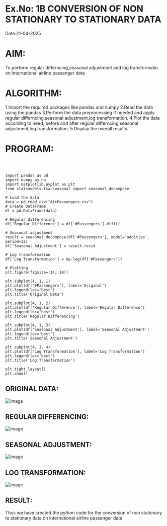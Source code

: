 
# Ex.No: 1B CONVERSION OF NON STATIONARY TO STATIONARY DATA
Date:21-04-2025

# AIM:
To perform regular differncing,seasonal adjustment and log transformatio on international airline passenger data

#  ALGORITHM:
1.Import the required packages like pandas and numpy
2.Read the data using the pandas
3.Perform the data preprocessing if needed and apply regular differncing,seasonal adjustment,log transformation.
4.Plot the data according to need, before and after regular differncing,seasonal adjustment,log transformation.
5.Display the overall results.

# PROGRAM:
```



import pandas as pd
import numpy as np
import matplotlib.pyplot as plt
from statsmodels.tsa.seasonal import seasonal_decompose

# Load the data
data = pd.read_csv("AirPassengers.csv")
# Create DataFrame
df = pd.DataFrame(data)

# Regular differencing
df['Regular Difference'] = df['#Passengers'].diff()

# Seasonal adjustment
result = seasonal_decompose(df['#Passengers'], model='additive', period=12)
df['Seasonal Adjustment'] = result.resid

# Log transformation
df['Log Transformation'] = np.log(df['#Passengers'])

# Plotting
plt.figure(figsize=(14, 10))

plt.subplot(4, 1, 1)
plt.plot(df['#Passengers'], label='Original')
plt.legend(loc='best')
plt.title('Original Data')

plt.subplot(4, 1, 2)
plt.plot(df['Regular Difference'], label='Regular Difference')
plt.legend(loc='best')
plt.title('Regular Differencing')

plt.subplot(4, 1, 3)
plt.plot(df['Seasonal Adjustment'], label='Seasonal Adjustment')
plt.legend(loc='best')
plt.title('Seasonal Adjustment')

plt.subplot(4, 1, 4)
plt.plot(df['Log Transformation'], label='Log Transformation')
plt.legend(loc='best')
plt.title('Log Transformation')

plt.tight_layout()
plt.show()
```


## ORIGINAL DATA:

![image](https://github.com/user-attachments/assets/9cf0b048-4fb0-422c-921d-0e2846bc6a60)


## REGULAR DIFFERENCING:

![image](https://github.com/user-attachments/assets/d245ebcd-adb4-448c-95c7-ee2ebf71a3da)


## SEASONAL ADJUSTMENT:

![image](https://github.com/user-attachments/assets/a5906fb8-b23f-4b8d-8341-b226c287389f)


## LOG TRANSFORMATION:

![image](https://github.com/user-attachments/assets/5e9cc65f-793e-4b60-9b5f-732a91e5f1f5)

## RESULT:
Thus we have created the python code for the conversion of non stationary to stationary data on international airline passenger data.
